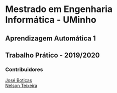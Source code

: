 # Mestrado em Engenharia Informática - UMinho
## Aprendizagem Automática 1
## Trabalho Prático - 2019/2020

### Contribuidores

[José Boticas](https://github.com/SacitobJose)  
[Nelson Teixeira](https://github.com/Nelson198)